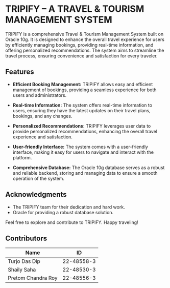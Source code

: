 # TRIPIFY – A TRAVEL & TOURISM MANAGEMENT SYSTEM

TRIPIFY is a comprehensive Travel & Tourism Management System built on Oracle 10g. It is designed to enhance the overall travel experience for users by efficiently managing bookings, providing real-time information, and offering personalized recommendations. The system aims to streamline the travel process, ensuring convenience and satisfaction for every traveler.

## Features

- **Efficient Booking Management:** TRIPIFY allows easy and efficient management of bookings, providing a seamless experience for both users and administrators.

- **Real-time Information:** The system offers real-time information to users, ensuring they have the latest updates on their travel plans, bookings, and any changes.

- **Personalized Recommendations:** TRIPIFY leverages user data to provide personalized recommendations, enhancing the overall travel experience and satisfaction.

- **User-friendly Interface:** The system comes with a user-friendly interface, making it easy for users to navigate and interact with the platform.

- **Comprehensive Database:** The Oracle 10g database serves as a robust and reliable backend, storing and managing data to ensure a smooth operation of the system.

## Acknowledgments

- The TRIPIFY team for their dedication and hard work.
- Oracle for providing a robust database solution.

Feel free to explore and contribute to TRIPIFY. Happy traveling!

## Contributors
| Name                          | ID            |
| ----------------------------- | ------------- |
| Turjo Das Dip                 | 22-48558-3    |
| Shaily Saha                   | 22-48530-3    |
| Pretom Chandra Roy            | 22-48556-3    |

